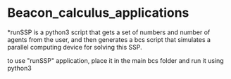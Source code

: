# Beacon_calculus_applications

*runSSP is a python3 script that gets a set of numbers and number of agents from the user, and then generates a bcs script that simulates
a parallel computing device for solving this SSP.

to use "runSSP" application, place it in the main bcs folder and run it using python3
